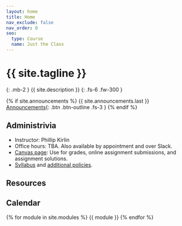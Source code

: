 ```yaml
---
layout: home
title: Home
nav_exclude: false
nav_order: 0
seo:
  type: Course
  name: Just the Class
---
```


# {{ site.tagline }}
{: .mb-2 }
{{ site.description }}
{: .fs-6 .fw-300 }

{% if site.announcements %}
{{ site.announcements.last }}
[Announcements](announcements.md){: .btn .btn-outline .fs-3 }
{% endif %}

## Administrivia
- Instructor: Phillip Kirlin
- Office hours: TBA.  Also available by appointment and over Slack.
- [Canvas page](https://rhodes.instructure.com/courses/5968): Use for grades, online assignment submissions, and assignment solutions.
- [Syllabus](syllabus/syllabus-172-f23.pdf) and [additional policies](syllabus/additional-policies.pdf).

## Resources
     

## Calendar
{% for module in site.modules %}
{{ module }}
{% endfor %}

